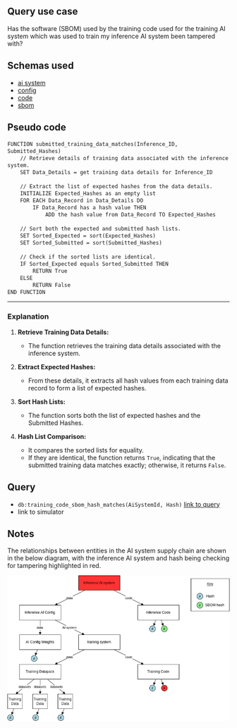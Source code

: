 ## Query use case

Has the software (SBOM) used by the training code used for the training AI system which was used to train my inference AI system been tampered with?


## Schemas used

* [ai system](https://taibom.org/schemas/ai-system/v1.0.0/AI%20System/)
* [config](https://taibom.org/schemas/config/v1.0.0/Trained%20System%20Configs/)
* [code](https://taibom.org/schemas/code/v1.0.1/Code/)
* [sbom](https://taibom.org/schemas/sbom/v1.0.0/SBOM/)

## Pseudo code 

```plaintext
FUNCTION submitted_training_data_matches(Inference_ID, Submitted_Hashes)
    // Retrieve details of training data associated with the inference system.
    SET Data_Details = get training data details for Inference_ID

    // Extract the list of expected hashes from the data details.
    INITIALIZE Expected_Hashes as an empty list
    FOR EACH Data_Record in Data_Details DO
        IF Data_Record has a hash value THEN
            ADD the hash value from Data_Record TO Expected_Hashes

    // Sort both the expected and submitted hash lists.
    SET Sorted_Expected = sort(Expected_Hashes)
    SET Sorted_Submitted = sort(Submitted_Hashes)

    // Check if the sorted lists are identical.
    IF Sorted_Expected equals Sorted_Submitted THEN
        RETURN True
    ELSE
        RETURN False
END FUNCTION
```

---

### **Explanation**

1. **Retrieve Training Data Details:**  
   - The function retrieves the training data details associated with the inference system.

2. **Extract Expected Hashes:**  
   - From these details, it extracts all hash values from each training data record to form a list of expected hashes.

3. **Sort Hash Lists:**  
   - The function sorts both the list of expected hashes and the Submitted Hashes.

4. **Hash List Comparison:**  
   - It compares the sorted lists for equality.
   - If they are identical, the function returns `True`, indicating that the submitted training data matches exactly; otherwise, it returns `False`.


## Query

- `db:training_code_sbom_hash_matches(AiSystemId, Hash)` [link to query](https://github.com/nqminds/Trusted-AI-BOM/blob/main/packages/claim_cascade_batteries/taibom-battery/scenarios.json#L257-L260)
- link to simulator 



## Notes

The relationships between entities in the AI system supply chain are shown in the below diagram, with the inference AI system and hash being checking for tampering highlighted in red.

![alt text](<27_training software tampering.drawio.png>)